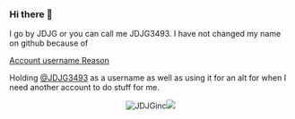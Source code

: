 ### Hi there 👋

I go by JDJG or you can call me JDJG3493.
I have not changed my name on github because of 

[Account username Reason](https://docs.github.com/en/account-and-profile/setting-up-and-managing-your-personal-account-on-github/managing-user-account-settings/changing-your-github-username)

Holding [@JDJG3493](https://github.com/JDJG3493) as a username as well as using it for an alt for when I need another account to do stuff for me.

<!--
**JDJGInc/JDJGInc** is a ✨ _special_ ✨ repository because its `README.md` (this file) appears on your GitHub profile.

Here are some ideas to get you started:

- 🔭 I’m currently working on ...
- 🌱 I’m currently learning ...
- 👯 I’m looking to collaborate on ...
- 🤔 I’m looking for help with ...
- 💬 Ask me about ...
- 📫 How to reach me: ...
- 😄 Pronouns: ...
- ⚡ Fun fact: ...
-->
<p align="center"> <img src="https://github-readme-stats.vercel.app/api?username=JDJGinc&show_icons=true&hide_border=true&theme=gotham" alt="JDJGinc" /><img src="https://github-readme-stats.vercel.app/api/top-langs/?username=JDJGinc&hide=css,scss&theme=gotham&hide_border=true"></p>

